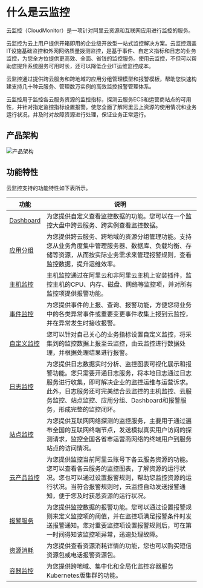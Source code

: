 # 什么是云监控

云监控（CloudMonitor）是一项针对阿里云资源和互联网应用进行监控的服务。

云监控为云上用户提供开箱即用的企业级开放型一站式监控解决方案。云监控涵盖IT设施基础监控和外网网络质量拨测监控，是基于事件、自定义指标和日志的业务监控，为您全方位提供更高效、全面、省钱的监控服务。使用云监控，不但可以帮助您提升系统服务可用时长，还可以降低企业IT运维监控成本。

云监控通过提供跨云服务和跨地域的应用分组管理模型和报警模板，帮助您快速构建支持几十种云服务、管理数万实例的高效监控报警管理体系。

云监控用于监控各云服务资源的监控指标，探测云服务ECS和运营商站点的可用性，并针对指定监控指标设置报警。使您全面了解阿里云上资源的使用情况和业务运行状况，并及时对故障资源进行处理，保证业务正常运行。

## 产品架构

![产品架构](https://static-aliyun-doc.oss-accelerate.aliyuncs.com/assets/img/zh-CN/5581372061/p6442.png)

## 功能特性

云监控支持的功能特性如下表所示。

|功能|说明|
|--|--|
|[Dashboard](/cn.zh-CN/Dashboard/概览.md)|为您提供自定义查看监控数据的功能。您可以在一个监控大盘中跨云服务、跨实例查看监控数据。|
|[应用分组](/cn.zh-CN/应用分组/概览.md)|为您提供跨云服务、跨地域的资源分组管理功能。支持您从业务角度集中管理服务器、数据库、负载均衡、存储等资源，从而按实际业务需求来管理报警规则，查看监控数据，提升运维效率。|
|[主机监控](/cn.zh-CN/主机监控/概览.md)|主机监控通过在阿里云和非阿里云主机上安装插件，监控主机的CPU、内存、磁盘、网络等监控项，并对所有监控项提供报警功能。|
|[事件监控](/cn.zh-CN/事件监控/概览.md)|为您提供事件的上报、查询、报警功能，方便您将业务中的各类异常事件或重要变更事件收集上报到云监控，并在异常发生时接收报警。|
|[自定义监控](/cn.zh-CN/自定义监控/概览.md)|您可以针对自己关心的业务指标设置自定义监控，将采集到的监控数据上报至云监控，由云监控进行数据处理，并根据处理结果进行报警。|
|[日志监控](/cn.zh-CN/日志监控/日志监控概览.md)|为您提供日志数据实时分析、监控图表可视化展示和报警功能。您只需要开通日志服务，将本地日志通过日志服务进行收集，即可解决企业的监控运维与运营诉求。此外，日志服务还可完美结合云监控的主机监控、云服务监控、站点监控、应用分组、Dashboard和报警服务，形成完整的监控闭环。|
|[站点监控](/cn.zh-CN/站点监控/站点监控概览.md)|为您提供互联网网络探测的监控服务，主要用于通过遍布全国的互联网终端节点，发送模拟真实用户访问的探测请求，监控全国各省市运营商网络的终端用户到服务站点的访问情况。|
|[云产品监控](/cn.zh-CN/.md)|为您提供监控当前阿里云账号下各云服务资源的功能。您可以查看各云服务的监控图表，了解资源的运行状况。您也可以通过设置报警规则，帮助您监控资源的运行状况。当符合报警规则时，云监控自动发送报警通知，便于您及时获悉资源的运行状况。|
|[报警服务](/cn.zh-CN/报警服务/概览.md)|为您提供监控数据的报警功能。您可以通过设置报警规则来定义监控项的阈值，并在监控项满足报警条件时发送报警通知。您对重要监控项设置报警规则后，可在第一时间得知该监控项异常，迅速处理故障。|
|[资源消耗](/cn.zh-CN/产品定价/计费方式/概览.md)|为您提供查看资源消耗详情的功能，您也可以购买短信资源包或电话报警资源包。|
|[容器监控](/cn.zh-CN/容器监控/概览.md)|为您提供跨地域、集中化和全局化监控容器服务Kubernetes版集群的功能。|

